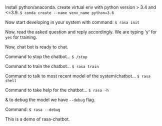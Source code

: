 Install python/anaconda.
create virtual env with python version > 3.4 and <=3.9.
    `$ conda create --name venv_name python=3.6`

Now start developing in your system with command:
    `$ rasa init`

Now, read the asked question and reply accordingly.
We are typing 'y' for `yes` for training.

Now, chat bot is ready to chat.

Command to stop the chatbot...
    `$ /stop`



Command to train the chatbot...
    `$ rasa train`


Command to talk to most recent model of the system/chatbot...
    `$ rasa shell`


Command to take help for the chatbot...
    `$ rasa -h`

& to debug the model we have `--debug` flag.

Command: `$ rasa --debug`



This is a demo of rasa-chatbot.



